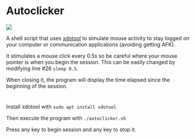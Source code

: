 # Autoclicker
![](https://user-images.githubusercontent.com/91064070/148106300-91d38df6-8f9c-47dc-9e2b-b8a084009722.png)

A shell script that uses [xdotool](https://manpages.ubuntu.com/manpages/trusty/man1/xdotool.1.html) to simulate mouse activity to stay logged on your computer or communication applications (avoiding getting AFK).

It stimulates a mouse click every 0.5s so be careful where your mouse pointer is when you begin the session. This can be easily changed by modifying line #26 ```sleep 0.5```.

When closing it, the program will display the time elapsed since the beginning of the session.

#
Install xdotool with ```sudo apt install xdotool```

Then execute the program with ```./autoclicker.sh```

Press any key to begin session and any key to stop it.
